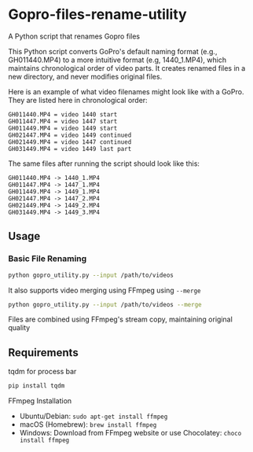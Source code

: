 # Gopro-files-rename-utility
A Python script that renames Gopro files


This Python script converts GoPro's default naming format (e.g., GH011440.MP4) to a more intuitive format (e.g, 1440_1.MP4), which maintains chronological order of video parts. It creates renamed files in a new directory, and never modifies original files.

Here is an example of what video filenames might look like with a GoPro. They are listed here in chronological order:
```
GH011440.MP4 = video 1440 start
GH011447.MP4 = video 1447 start
GH011449.MP4 = video 1449 start
GH021447.MP4 = video 1449 continued
GH021449.MP4 = video 1447 continued
GH031449.MP4 = video 1449 last part
```

The same files after running the script should look like this:
```
GH011440.MP4 -> 1440_1.MP4
GH011447.MP4 -> 1447_1.MP4
GH011449.MP4 -> 1449_1.MP4
GH021447.MP4 -> 1447_2.MP4
GH021449.MP4 -> 1449_2.MP4
GH031449.MP4 -> 1449_3.MP4
```

## Usage
### Basic File Renaming
```bash
python gopro_utility.py --input /path/to/videos
```

It also supports video merging using FFmpeg using `--merge`
```bash
python gopro_utility.py --input /path/to/videos --merge
```
Files are combined using FFmpeg's stream copy, maintaining original quality


## Requirements
tqdm for process bar
```bash
pip install tqdm
```

FFmpeg Installation
- Ubuntu/Debian: `sudo apt-get install ffmpeg`
- macOS (Homebrew): `brew install ffmpeg`
- Windows: Download from FFmpeg website or use Chocolatey: `choco install ffmpeg`

